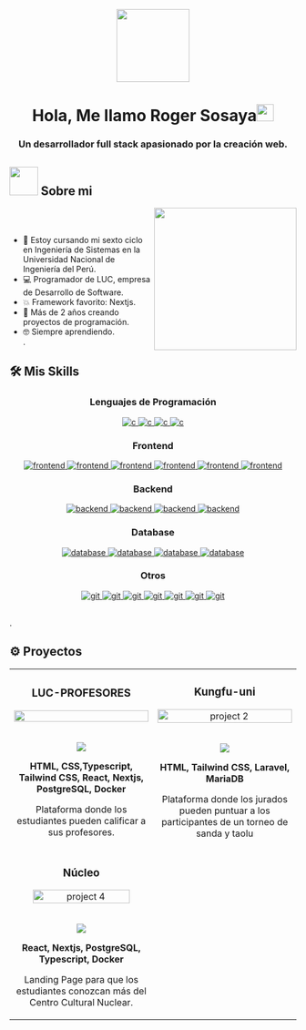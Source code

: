 <p align="center">
  <img style="width:8rem; height:auto" src="https://cdn.dribbble.com/users/1787323/screenshots/10091971/media/d43c019bfeff34be8816481e843ea8c1.png"/>
</p>

<h1 align="center">Hola, Me llamo Roger Sosaya<img width="30px" src="https://raw.githubusercontent.com/iampavangandhi/iampavangandhi/master/gifs/Hi.gif"></h1>
<h3 font-size="20" align="center">Un desarrollador full stack apasionado por la creación web.</h3>

## <picture><img src = "https://github.com/7oSkaaa/7oSkaaa/blob/main/Images/about_me.gif?raw=true" width = 50px></picture> Sobre mi

<picture> <img align="right" src="https://github.com/7oSkaaa/7oSkaaa/blob/main/Images/Right_Side.gif?raw=true" width = 250px></picture>

<br><br>

- :school: Estoy cursando mi sexto ciclo en Ingeniería de Sistemas en la Universidad Nacional de Ingeniería del Perú.
- :computer: Programador de LUC, empresa de Desarrollo de Software.
- :boom: Framework favorito: Nextjs.
- 🌱 Más de 2 años creando proyectos de programación.
- :nerd_face: Siempre aprendiendo.
<br>.








## 🛠️ Mis Skills

<h3 align="center">Lenguajes de Programación</h3>
<p align="center">
  <a href="" target="_blank"> 
    <img src="https://img.shields.io/badge/JavaScript-F7DF1E?style=for-the-badge&logo=javascript&logoColor=black"
      alt="c"/>
  </a>
  <a href="" target="_blank"> 
    <img src="https://img.shields.io/badge/TypeScript-007ACC?style=for-the-badge&logo=typescript&logoColor=white"
      alt="c"/>
  </a>
  <a href="" target="_blank"> 
    <img src="https://img.shields.io/badge/Java-ED8B00?style=for-the-badge&logo=openjdk&logoColor=white"
      alt="c"/>
  </a>
  <a href="" target="_blank"> 
    <img src="https://img.shields.io/badge/PHP-777BB4?style=for-the-badge&logo=php&logoColor=white"
      alt="c"/>
  </a>
</p>

<h3 align="center">Frontend</h3>
<p align="center">
  <a href="" target="_blank"> 
    <img src="https://img.shields.io/badge/HTML5-E34F26?style=for-the-badge&logo=html5&logoColor=white"
      alt="frontend"/> 
  </a>
  <a href="" target="_blank"> 
    <img src="https://img.shields.io/badge/CSS3-1572B6?style=for-the-badge&logo=css3&logoColor=white"
      alt="frontend"/> 
  </a>
  <a href="" target="_blank"> 
    <img src="https://img.shields.io/badge/React-20232A?style=for-the-badge&logo=react&logoColor=61DAFB"
      alt="frontend"/> 
  </a>
  <a href="" target="_blank"> 
    <img src="https://img.shields.io/badge/Next-black?style=for-the-badge&logo=next.js&logoColor=white"
      alt="frontend"/> 
  </a>
  <a href="" target="_blank"> 
    <img src="https://img.shields.io/badge/redux-%23593d88.svg?style=for-the-badge&logo=redux&logoColor=white"
      alt="frontend"/> 
  </a>
  <a href="" target="_blank"> 
    <img src="https://img.shields.io/badge/tailwindcss-%2338B2AC.svg?style=for-the-badge&logo=tailwind-css&logoColor=white"
      alt="frontend"/> 
  </a>
</p>

<h3 align="center">Backend</h3>
<p align="center">
  <a href="" target="_blank"> 
    <img src="https://img.shields.io/badge/node.js-6DA55F?style=for-the-badge&logo=node.js&logoColor=white"
      alt="backend"/> 
  </a>
 <a href="" target="_blank"> 
    <img src="https://img.shields.io/badge/express.js-%23404d59.svg?style=for-the-badge&logo=express&logoColor=%2361DAFB"
      alt="backend"/> 
  </a>
    <a href="" target="_blank"> 
    <img src="https://img.shields.io/badge/laravel-%23FF2D20.svg?style=for-the-badge&logo=laravel&logoColor=white"
      alt="backend"/> 
  </a>
  <a href="" target="_blank"> 
    <img src="https://img.shields.io/badge/Prisma-3982CE?style=for-the-badge&logo=Prisma&logoColor=white"
      alt="backend"/> 
  </a>
 
 
</p>

<h3 align="center">Database</h3>
<p align="center">
  <a href="" target="_blank"> 
    <img src="https://img.shields.io/badge/postgres-%23316192.svg?style=for-the-badge&logo=postgresql&logoColor=white"
      alt="database"/> 
  </a>
  <a href="" target="_blank"> 
    <img src="https://img.shields.io/badge/mysql-4479A1.svg?style=for-the-badge&logo=mysql&logoColor=white"
      alt="database"/> 
  </a>
 <a href="" target="_blank"> 
    <img src="https://img.shields.io/badge/MariaDB-003545?style=for-the-badge&logo=mariadb&logoColor=white"
      alt="database"/> 
  </a>
 <a href="" target="_blank"> 
    <img src="https://img.shields.io/badge/MongoDB-%234ea94b.svg?style=for-the-badge&logo=mongodb&logoColor=white"
      alt="database"/> 
  </a>
</p>





<h3 align="center">Otros</h3>
<p align="center">
  <a href="" target="_blank">
    <img src="https://img.shields.io/badge/git-F05032.svg?style=for-the-badge&logo=git&logoColor=white"
      alt="git"/>
  </a>
  <a href="" target="_blank">
    <img src="https://img.shields.io/badge/github-%23121011.svg?style=for-the-badge&logo=github&logoColor=white"
      alt="git"/>
  </a>
  <a href="" target="_blank">
    <img src="https://img.shields.io/badge/docker-%230db7ed.svg?style=for-the-badge&logo=docker&logoColor=white"
      alt="git"/>
  </a>
  <a href="" target="_blank">
    <img src="https://img.shields.io/badge/Postman-FF6C37?style=for-the-badge&logo=postman&logoColor=white"
      alt="git"/>
  </a>
  <a href="" target="_blank">
    <img src="https://img.shields.io/badge/Notion-%23000000.svg?style=for-the-badge&logo=notion&logoColor=white"
      alt="git"/>
  </a>
  <a href="" target="_blank">
    <img src="https://img.shields.io/badge/vercel-%23000000.svg?style=for-the-badge&logo=vercel&logoColor=white"
      alt="git"/>
  </a>
<a href="" target="_blank">
    <img src="https://img.shields.io/badge/Figma-F24E1E?style=for-the-badge&logo=figma&logoColor=white"
      alt="git"/>
  </a>
</p>
<br>.









## ⚙️ Proyectos
<div align="center">
	<table>
		<tr>
			<td width="50%">
				<h3 align="center">LUC-PROFESORES</h3>
				<div align="center">  
					<a href='https://luc-uni.vercel.app' >
						<img src="http://imgfz.com/i/JW7nRve.png" height="100%"  />
					</a>
					<br>
					<br>
					<p>
						<a href="https://github.com/Rogersosaya/luc-oficial" target="_blank">
							<img src="https://img.shields.io/badge/Repo-lightgrey?style=for-the-badge&logo=github"/>
						</a> 
					</p>
					<p><strong>HTML, CSS,Typescript, Tailwind CSS, React, Nextjs, PostgreSQL, Docker</strong></p>
          <p>
            Plataforma donde los estudiantes pueden calificar a sus profesores.
					</p>
				</div>
			</td>
			<td width="50%">
				<h3 align="center">Kungfu-uni</h3>
				<div align="center" >
					<a href='http://imgfz.com/i/FGiQXnx.png' target="_blank">
						<img src="http://imgfz.com/i/FGiQXnx.png" alt="project 2" height="100%" />
					</a>
					<br>
					<br>
					<p>
						<a href="https://github.com/Rogersosaya/kungfu-uni" target="_blank">
							<img src="https://img.shields.io/badge/Repo-lightgrey?style=for-the-badge&logo=github"/>
						</a>
					</p>
					 <p><strong>HTML, Tailwind CSS, Laravel, MariaDB</strong></p>
					<p>Plataforma donde los jurados pueden puntuar a los participantes de un torneo de sanda y taolu</p>
				</div>
        </tr>
	    <tr>
            <td width="50%">
                <h3 align="center">Núcleo</h3>
                <div align="center">  
                    <a href='http://imgfz.com/i/5hP7C2I.png' target="_blank">
                        <img src="http://imgfz.com/i/5hP7C2I.png" alt="project 4" width="85%" height="40%" />
                    </a>
                    <br>
                    <br>
                    <p>
                        <a href="https://github.com/Rogersosaya/nucleo" target="_blank">
							<img src="https://img.shields.io/badge/Repo-lightgrey?style=for-the-badge&logo=github"/>
						</a>  	
                    </p>
                    <p><strong>React, Nextjs, PostgreSQL, Typescript, Docker</strong></p>
		    <p>Landing Page para que los estudiantes conozcan más del Centro Cultural Nuclear.</p>
                </div>	
            </td>
        </tr>
	</table>
</div>
<br />


